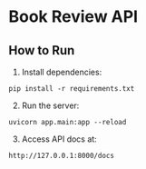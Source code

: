 # Book Review API

## How to Run

1. Install dependencies:
```
pip install -r requirements.txt
```

2. Run the server:
```
uvicorn app.main:app --reload
```

3. Access API docs at:
```
http://127.0.0.1:8000/docs
```
